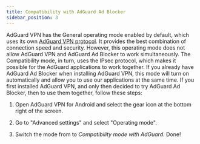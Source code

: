 ```yaml
---
title: Compatibility with AdGuard Ad Blocker
sidebar_position: 3
---
```



AdGuard VPN has the General operating mode enabled by default, which uses its own [AdGuard VPN protocol](/general/adguard-vpn-protocol.mdx). It provides the best combination of connection speed and security. However, this operating mode does not allow AdGuard VPN and AdGuard Ad Blocker to work simultaneously. The Compatibility mode, in turn, uses the IPsec protocol, which makes it possible for the AdGuard applications to work together. If you already have AdGuard Ad Blocker when installing AdGuard VPN, this mode will turn on automatically and allow you to use our applications at the same time. If you first installed AdGuard VPN, and only then decided to try AdGuard Ad Blocker, then to use them together, follow these steps:

1. Open AdGuard VPN for Android and select the gear icon at the bottom right of the screen.

2. Go to "Advanced settings" and select "Operating mode".

3. Switch the mode from to *Compatibility mode with AdGuard*. Done!